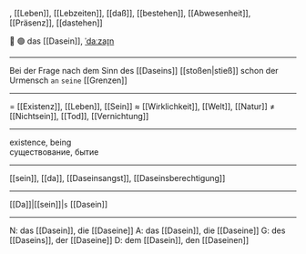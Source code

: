 , [[Leben]], [[Lebzeiten]], [[daß]], [[bestehen]], [[Abwesenheit]], [[Präsenz]], [[dastehen]]

🤔 🟢 das [[Dasein]], [ˈdaːzaɪ̯n](https://youglish.com/pronounce/Dasein/german)

---
Bei der Frage nach dem Sinn des [[Daseins]] [[stoßen|stieß]] schon der Urmensch `an` `seine` [[Grenzen]]

---
= [[Existenz]], [[Leben]], [[Sein]]
≈ [[Wirklichkeit]], [[Welt]], [[Natur]]
≠ [[Nichtsein]], [[Tod]], [[Vernichtung]]

---
existence, being  
существование, бытие

---
[[sein]], [[da]], [[Daseinsangst]], [[Daseinsberechtigung]]

---
[[Da]]|[[sein]]|`s`
[[Dasein]]


---
N: das [[Dasein]], die [[Daseine]]
A: das [[Dasein]], die [[Daseine]]
G: des [[Daseins]], der [[Daseine]]
D: dem [[Dasein]], den [[Daseinen]]
